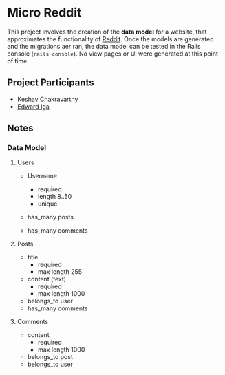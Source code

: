 # Micro Reddit

This project involves the creation of the **data model** for a website, that approximates the functionality of [Reddit](https://www.reddit.com/). Once the models are generated and the migrations aer ran, the data model can be tested in the Rails console (`rails console`). No view pages or UI were generated at this point of time.

## Project Participants

- Keshav Chakravarthy
- [Edward Iga](github.com/igakigongo)

## Notes

### Data Model

1. Users

    - Username 
        - required
        - length 8..50 
        - unique

    - has_many posts
    - has_many comments

2. Posts

    - title
        - required
        - max length 255
    - content (text)
        - required
        - max length 1000
    - belongs_to user
    - has_many comments

3. Comments
    - content
        - required
        - max length 1000
    - belongs_to post
    - belongs_to user